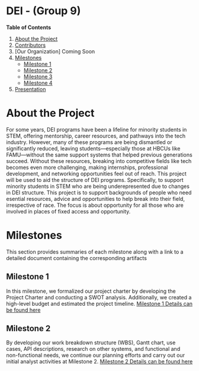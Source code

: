 # DEI - (Group 9)


**Table of Contents**
  1. [About the Project](#about-the-project)
  2. [Contributors](https://github.com/Bryvecole23/Group_9_DEI/blob/main/Contributors.md)
  3. [Our Organization] Coming Soon
  4. [Milestones](#milestones)
       - [Milestone 1](#milestone-1)
       - [Milestone 2](#milestone-2)
       - [Milestone 3](#milestone-3)
       - [Milestone 4](#milestone-4)
  5. [Presentation](#presentation)

# About the Project
For some years, DEI programs have been a lifeline for minority students in STEM, offering mentorship, career resources, and pathways into the tech industry. 
However, many of these programs are being dismantled or significantly reduced, leaving students—especially those at HBCUs like FAMU—without the same support systems that helped previous generations succeed. 
Without these resources, breaking into competitive fields like tech becomes even more challenging, making internships, professional development, and networking opportunities feel out of reach.
This project will be used to aid the structure of DEI programs. Specifically, to support minority students in STEM who are being underepresented due to changes in DEI structure. 
This project is to support backgrounds of people who need esential resources, advice and opportunities to help break into their field, irrespective of race. 
The focus is about opportunity for all those who are involved in places of fixed access and opportunity.


# Milestones
This section provides summaries of each milestone along with a link to a detailed document containing the corresponding artifacts

## Milestone 1
In this milestone, we formalized our project charter by developing the Project Charter and conducting a SWOT analysis. 
Additionally, we created a high-level budget and estimated the project timeline.
[Milestone 1 Details can be found here](https://github.com/Bryvecole23/Group_9_DEI/blob/main/milestone-1.md)

## Milestone 2
By developing our work breakdown structure (WBS), Gantt chart, use cases, API descriptions, research on other systems, and functional and non-functional needs, we continue our planning efforts and carry out our initial analyst activities at Milestone 2.
[Milestone 2 Details can be found here](https://github.com/Bryvecole23/Group_9_DEI/blob/main/milestone-2.md)
